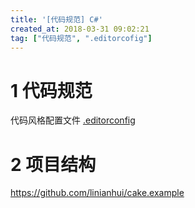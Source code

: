 ```yaml
---
title: '[代码规范] C#'
created_at: 2018-03-31 09:02:21
tag: ["代码规范", ".editorcofig"]
---
```



# 1 代码规范

代码风格配置文件 [.editorconfig](https://github.com/linianhui/linianhui.github.io/blob/blog/blog/code-guide/csharp/.editorconfig)

# 2 项目结构

<https://github.com/linianhui/cake.example>